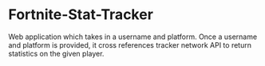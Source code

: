 # Fortnite-Stat-Tracker
Web application which takes in a username and platform. Once a username and platform is provided, it cross references tracker network API to return statistics on the given player. 
